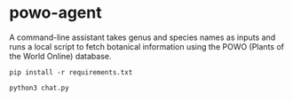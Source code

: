 # powo-agent
A command-line assistant takes genus and species names as inputs and runs a local script to fetch botanical information using the POWO (Plants of the World Online) database.

``` pip install -r requirements.txt ``` 

``` python3 chat.py ```
